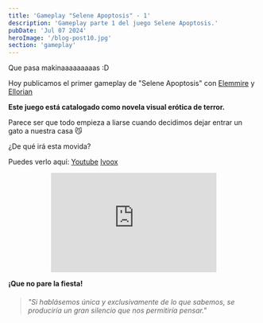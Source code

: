 ```yaml
---
title: 'Gameplay "Selene Apoptosis" - 1'
description: 'Gameplay parte 1 del juego Selene Apoptosis.'
pubDate: 'Jul 07 2024'
heroImage: '/blog-post10.jpg'
section: 'gameplay'
---
```


Que pasa makinaaaaaaaaas :D

Hoy publicamos el primer gameplay de "Selene Apoptosis" con <a href="https://www.instagram.com/elemmire1988?utm_source=qr&igsh=MWgwcm84ZmxwaDVmYQ%3D%3D" target="_blank">Elemmire</a> y <a href="https://www.ellorian.es" target="_blank">Ellorian</a> 

**Este juego está catalogado como novela visual erótica de terror.**

Parece ser que todo empieza a liarse cuando decidimos dejar entrar un gato a nuestra casa &#128572;

¿De qué irá esta movida?

Puedes verlo aquí:
<a href="https://www.youtube.com/watch?v=PQICM7kCgzk" target="_blank">Youtube</a>
<a href="https://go.ivoox.com/rf/131342263" target="_blank">Ivoox</a>

<p align="center">
    <iframe width="66%" height="200vh" src="https://www.youtube.com/embed/PQICM7kCgzk?si=AWw6psqDdTHaXHb5" title="YouTube video player" frameborder="0" allow="accelerometer; autoplay; clipboard-write; encrypted-media; gyroscope; picture-in-picture; web-share" referrerpolicy="strict-origin-when-cross-origin" allowfullscreen></iframe>
</p>

**¡Que no pare la fiesta!**

> ###### "Si hablásemos única y exclusivamente de lo que sabemos, se produciría un gran silencio que nos permitiría pensar."

